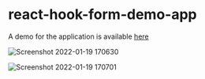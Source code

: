 # react-hook-form-demo-app

A demo for the application is available [here](https://react-hook-form-demo-app.vercel.app)

![Screenshot 2022-01-19 170630](https://user-images.githubusercontent.com/70541804/150189280-d04f7bc2-8c1a-425e-af11-756c5df436d0.png)


![Screenshot 2022-01-19 170701](https://user-images.githubusercontent.com/70541804/150189304-3c2a4b72-274c-48b4-bfad-90845b18e9d7.png)
